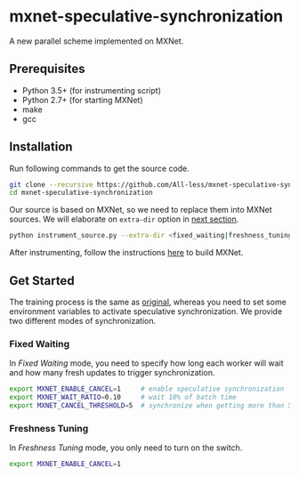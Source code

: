 # mxnet-speculative-synchronization

A new parallel scheme implemented on MXNet.

## Prerequisites

- Python 3.5+ (for instrumenting script)
- Python 2.7+ (for starting MXNet)
- make
- gcc

## Installation

Run following commands to get the source code.

```bash
git clone --recursive https://github.com/All-less/mxnet-speculative-synchronization.git
cd mxnet-speculative-synchronization
```

Our source is based on MXNet, so we need to replace them into MXNet sources. We will elaborate on `extra-dir` option in [next section](#Run).

```bash
python instrument_source.py --extra-dir <fixed_waiting|freshness_tuning>
```

After instrumenting, follow the instructions [here](https://mxnet.incubator.apache.org/get_started/install.html) to build MXNet.

## Get Started

The training process is the same as [original](https://mxnet.incubator.apache.org/tutorials/vision/large_scale_classification.html), whereas you need to set some environment variables to activate speculative synchronization. We provide two different modes of synchronization.

### Fixed Waiting

In *Fixed Waiting* mode, you need to specify how long each worker will wait and how many fresh updates to trigger synchronization.

```bash
export MXNET_ENABLE_CANCEL=1     # enable speculative synchronization
export MXNET_WAIT_RATIO=0.10     # wait 10% of batch time
export MXNET_CANCEL_THRESHOLD=5  # synchronize when getting more than 5 fresh updates.
```

### Freshness Tuning

In *Freshness Tuning* mode, you only need to turn on the switch.

```bash
export MXNET_ENABLE_CANCEL=1
```

